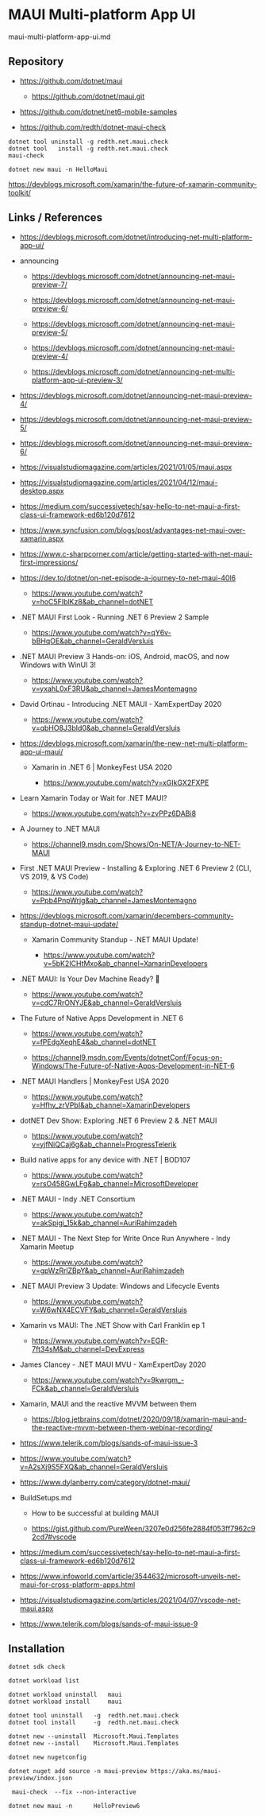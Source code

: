 # MAUI Multi-platform App UI

maui-multi-platform-app-ui.md

## Repository

*   https://github.com/dotnet/maui

    *   https://github.com/dotnet/maui.git

*   https://github.com/dotnet/net6-mobile-samples

*   https://github.com/redth/dotnet-maui-check

```
dotnet tool uninstall -g redth.net.maui.check 
dotnet tool   install -g redth.net.maui.check 
maui-check
```

```
dotnet new maui -n HelloMaui
```

https://devblogs.microsoft.com/xamarin/the-future-of-xamarin-community-toolkit/


## Links / References

*   https://devblogs.microsoft.com/dotnet/introducing-net-multi-platform-app-ui/

*   announcing

    *   https://devblogs.microsoft.com/dotnet/announcing-net-maui-preview-7/

    *   https://devblogs.microsoft.com/dotnet/announcing-net-maui-preview-6/

    *   https://devblogs.microsoft.com/dotnet/announcing-net-maui-preview-5/

    *   https://devblogs.microsoft.com/dotnet/announcing-net-maui-preview-4/

    *   https://devblogs.microsoft.com/dotnet/announcing-net-multi-platform-app-ui-preview-3/

*   https://devblogs.microsoft.com/dotnet/announcing-net-maui-preview-4/

*   https://devblogs.microsoft.com/dotnet/announcing-net-maui-preview-5/

*   https://devblogs.microsoft.com/dotnet/announcing-net-maui-preview-6/

*   https://visualstudiomagazine.com/articles/2021/01/05/maui.aspx

*   https://visualstudiomagazine.com/articles/2021/04/12/maui-desktop.aspx

*   https://medium.com/successivetech/say-hello-to-net-maui-a-first-class-ui-framework-ed6b120d7612

*   https://www.syncfusion.com/blogs/post/advantages-net-maui-over-xamarin.aspx

*   https://www.c-sharpcorner.com/article/getting-started-with-net-maui-first-impressions/

*   https://dev.to/dotnet/on-net-episode-a-journey-to-net-maui-40l6

    *   https://www.youtube.com/watch?v=hoC5FIblKz8&ab_channel=dotNET

*   .NET MAUI First Look - Running .NET 6 Preview 2 Sample

    *   https://www.youtube.com/watch?v=qY6v-bBHqOE&ab_channel=GeraldVersluis

*   .NET MAUI Preview 3 Hands-on: iOS, Android, macOS, and now Windows with WinUI 3!

    *   https://www.youtube.com/watch?v=yxahL0xF3RU&ab_channel=JamesMontemagno

*   David Ortinau - Introducing .NET MAUI - XamExpertDay 2020

    *   https://www.youtube.com/watch?v=qbHO8J3bId0&ab_channel=GeraldVersluis

*   https://devblogs.microsoft.com/xamarin/the-new-net-multi-platform-app-ui-maui/

    *   Xamarin in .NET 6 | MonkeyFest USA 2020
    
        *   https://www.youtube.com/watch?v=xGIkGX2FXPE

*   Learn Xamarin Today or Wait for .NET MAUI?

    *   https://www.youtube.com/watch?v=zvPPz6DABi8

*   A Journey to .NET MAUI

    *   https://channel9.msdn.com/Shows/On-NET/A-Journey-to-NET-MAUI

*   First .NET MAUI Preview - Installing & Exploring .NET 6 Preview 2 (CLI, VS 2019, & VS Code)

    *   https://www.youtube.com/watch?v=Ppb4PnpWrjg&ab_channel=JamesMontemagno

*   https://devblogs.microsoft.com/xamarin/decembers-community-standup-dotnet-maui-update/

    *   Xamarin Community Standup - .NET MAUI Update!
    
        *   https://www.youtube.com/watch?v=5bK2ICHtMxo&ab_channel=XamarinDevelopers

*   .NET MAUI: Is Your Dev Machine Ready? 💉

    *   https://www.youtube.com/watch?v=cdC7RrONYJE&ab_channel=GeraldVersluis   

*   The Future of Native Apps Development in .NET 6

    *   https://www.youtube.com/watch?v=fPEdgXeqhE4&ab_channel=dotNET

    *   https://channel9.msdn.com/Events/dotnetConf/Focus-on-Windows/The-Future-of-Native-Apps-Development-in-NET-6

*   .NET MAUI Handlers | MonkeyFest USA 2020
    
    *   https://www.youtube.com/watch?v=Hfhy_zrVPbI&ab_channel=XamarinDevelopers

*   dotNET Dev Show: Exploring .NET 6 Preview 2 & .NET MAUI

    *   https://www.youtube.com/watch?v=yjfNiQCaj6g&ab_channel=ProgressTelerik

*   Build native apps for any device with .NET | BOD107

    *   https://www.youtube.com/watch?v=rsO458GwLFg&ab_channel=MicrosoftDeveloper

*   .NET MAUI - Indy .NET Consortium

    *   https://www.youtube.com/watch?v=akSpigi_15k&ab_channel=AuriRahimzadeh

*   .NET MAUI - The Next Step for Write Once Run Anywhere - Indy Xamarin Meetup

    *   https://www.youtube.com/watch?v=gpWzRrlZBpY&ab_channel=AuriRahimzadeh

*   .NET MAUI Preview 3 Update: Windows and Lifecycle Events

    *   https://www.youtube.com/watch?v=W6wNX4ECVFY&ab_channel=GeraldVersluis

*   Xamarin vs MAUI: The .NET Show with Carl Franklin ep 1

    *   https://www.youtube.com/watch?v=EGR-7ft34sM&ab_channel=DevExpress

*   James Clancey - .NET MAUI MVU - XamExpertDay 2020

    *   https://www.youtube.com/watch?v=9kwrgm_-FCk&ab_channel=GeraldVersluis

*   Xamarin, MAUI and the reactive MVVM between them

    *   https://blog.jetbrains.com/dotnet/2020/09/18/xamarin-maui-and-the-reactive-mvvm-between-them-webinar-recording/

*   https://www.telerik.com/blogs/sands-of-maui-issue-3

*   https://www.youtube.com/watch?v=A2sXj9S5FXQ&ab_channel=GeraldVersluis

*   https://www.dylanberry.com/category/dotnet-maui/


*   BuildSetups.md

    *   How to be successful at building MAUI

    *   https://gist.github.com/PureWeen/3207e0d256fe2884f053ff7962c92cd7#vscode




*   https://medium.com/successivetech/say-hello-to-net-maui-a-first-class-ui-framework-ed6b120d7612

*   https://www.infoworld.com/article/3544632/microsoft-unveils-net-maui-for-cross-platform-apps.html

*   https://visualstudiomagazine.com/articles/2021/04/07/vscode-net-maui.aspx

*   https://www.telerik.com/blogs/sands-of-maui-issue-9


## Installation

```
dotnet sdk check

dotnet workload list

dotnet workload uninstall   maui
dotnet workload install     maui

dotnet tool uninstall   -g  redth.net.maui.check
dotnet tool install     -g  redth.net.maui.check

dotnet new --uninstall  Microsoft.Maui.Templates
dotnet new --install    Microsoft.Maui.Templates
```

```
dotnet new nugetconfig

dotnet nuget add source -n maui-preview https://aka.ms/maui-preview/index.json
```

```
 maui-check  --fix --non-interactive
```

```
dotnet new maui -n      HelloPreview6
```